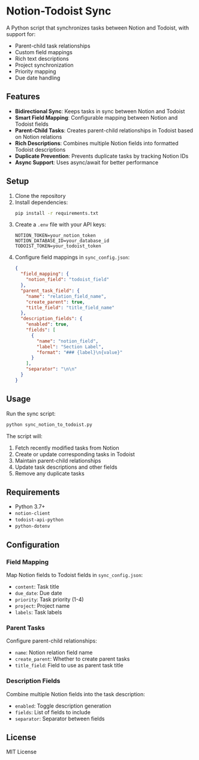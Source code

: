 # Notion-Todoist Sync

A Python script that synchronizes tasks between Notion and Todoist, with support for:
- Parent-child task relationships
- Custom field mappings
- Rich text descriptions
- Project synchronization
- Priority mapping
- Due date handling

## Features

- **Bidirectional Sync**: Keeps tasks in sync between Notion and Todoist
- **Smart Field Mapping**: Configurable mapping between Notion and Todoist fields
- **Parent-Child Tasks**: Creates parent-child relationships in Todoist based on Notion relations
- **Rich Descriptions**: Combines multiple Notion fields into formatted Todoist descriptions
- **Duplicate Prevention**: Prevents duplicate tasks by tracking Notion IDs
- **Async Support**: Uses async/await for better performance

## Setup

1. Clone the repository
2. Install dependencies:
   ```bash
   pip install -r requirements.txt
   ```
3. Create a `.env` file with your API keys:
   ```
   NOTION_TOKEN=your_notion_token
   NOTION_DATABASE_ID=your_database_id
   TODOIST_TOKEN=your_todoist_token
   ```
4. Configure field mappings in `sync_config.json`:
   ```json
   {
     "field_mapping": {
       "notion_field": "todoist_field"
     },
     "parent_task_field": {
       "name": "relation_field_name",
       "create_parent": true,
       "title_field": "title_field_name"
     },
     "description_fields": {
       "enabled": true,
       "fields": [
         {
           "name": "notion_field",
           "label": "Section Label",
           "format": "### {label}\n{value}"
         }
       ],
       "separator": "\n\n"
     }
   }
   ```

## Usage

Run the sync script:
```bash
python sync_notion_to_todoist.py
```

The script will:
1. Fetch recently modified tasks from Notion
2. Create or update corresponding tasks in Todoist
3. Maintain parent-child relationships
4. Update task descriptions and other fields
5. Remove any duplicate tasks

## Requirements

- Python 3.7+
- `notion-client`
- `todoist-api-python`
- `python-dotenv`

## Configuration

### Field Mapping

Map Notion fields to Todoist fields in `sync_config.json`:
- `content`: Task title
- `due_date`: Due date
- `priority`: Task priority (1-4)
- `project`: Project name
- `labels`: Task labels

### Parent Tasks

Configure parent-child relationships:
- `name`: Notion relation field name
- `create_parent`: Whether to create parent tasks
- `title_field`: Field to use as parent task title

### Description Fields

Combine multiple Notion fields into the task description:
- `enabled`: Toggle description generation
- `fields`: List of fields to include
- `separator`: Separator between fields

## License

MIT License 